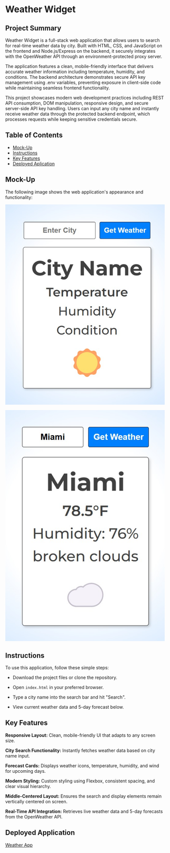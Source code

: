 # Weather Widget

## Project Summary

Weather Widget is a full-stack web application that allows users to search for real-time weather data by city. Built with HTML, CSS, and JavaScript on the frontend and Node.js/Express on the backend, it securely integrates with the OpenWeather API through an environment-protected proxy server.

The application features a clean, mobile-friendly interface that delivers accurate weather information including temperature, humidity, and conditions. The backend architecture demonstrates secure API key management using .env variables, preventing exposure in client-side code while maintaining seamless frontend functionality.

This project showcases modern web development practices including REST API consumption, DOM manipulation, responsive design, and secure server-side API key handling. Users can input any city name and instantly receive weather data through the protected backend endpoint, which processes requests while keeping sensitive credentials secure.

## Table of Contents

- [Mock-Up](#mock-up)
- [Instructions](#instructions)
- [Key Features](#key-features)
- [Deployed Aplication](#deployed-application)

## Mock-Up

The following image shows the web application's appearance and functionality:

![Weather Widget App](./public/assets/images/sc1.jpg)

![Weather Widget App](./public/assets/images/sc2.jpg)

## Instructions

To use this application, follow these simple steps:

- Download the project files or clone the repository.

- Open `index.html` in your preferred browser.

- Type a city name into the search bar and hit "Search".

- View current weather data and 5-day forecast below.

## Key Features

**Responsive Layout:** Clean, mobile-friendly UI that adapts to any screen size.

**City Search Functionality:** Instantly fetches weather data based on city name input.

**Forecast Cards:** Displays weather icons, temperature, humidity, and wind for upcoming days.

**Modern Styling:** Custom styling using Flexbox, consistent spacing, and clear visual hierarchy.

**Middle-Centered Layout:** Ensures the search and display elements remain vertically centered on screen.

**Real-Time API Integration:** Retrieves live weather data and 5-day forecasts from the OpenWeather API.

## Deployed Application

[Weather App](https://weather-app-tqap.onrender.com)